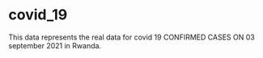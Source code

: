 # covid_19
This data represents the real data for covid 19 CONFIRMED CASES ON 03 september 2021 in Rwanda.

